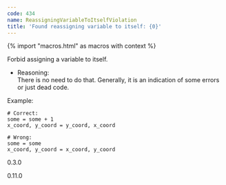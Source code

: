 ```yaml
---
code: 434
name: ReassigningVariableToItselfViolation
title: 'Found reassigning variable to itself: {0}'
---
```


{% import "macros.html" as macros with context %}

Forbid assigning a variable to itself.

  - Reasoning:  
    There is no need to do that. Generally, it is an indication of some
    errors or just dead code.

Example:

    # Correct:
    some = some + 1
    x_coord, y_coord = y_coord, x_coord
    
    # Wrong:
    some = some
    x_coord, y_coord = x_coord, y_coord

<div class="versionadded">

0.3.0

</div>

<div class="versionchanged">

0.11.0

</div>